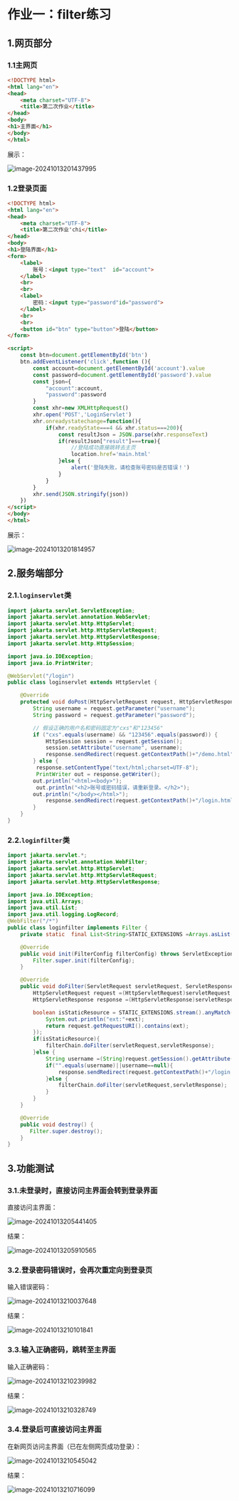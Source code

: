 # 作业一：filter练习

## 1.网页部分

### 1.1主网页

```html
<!DOCTYPE html>
<html lang="en">
<head>
    <meta charset="UTF-8">
    <title>第二次作业</title>
</head>
<body>
<h1>主界面</h1>
</body>
</html>
```

展示：

![image-20241013201437995](./assets/image-20241013201437995.png)

### 1.2登录页面

```html
<!DOCTYPE html>
<html lang="en">
<head>
    <meta charset="UTF-8">
    <title>第二次作业'chi</title>
</head>
<body>
<h1>登陆界面</h1>
<form>
    <label>
        账号：<input type="text"  id="account">
    </label>
    <br>
    <br>
    <label>
        密码：<input type="password"id="password">
    </label>
    <br>
    <br>
    <button id="btn" type="button">登陆</button>
</form>

<script>
    const btn=document.getElementById('btn')
    btn.addEventListener('click',function (){
        const account=document.getElementById('account').value
        const password=document.getElementById('password').value
        const json={
            "account":account,
            "password":password
        }
        const xhr=new XMLHttpRequest()
        xhr.open('POST','LoginServlet')
        xhr.onreadystatechange=function(){
            if(xhr.readyState===4 && xhr.status===200){
                const resultJson = JSON.parse(xhr.responseText)
                if(resultJson["result"]===true){
                    //登陆成功直接跳转去主页
                    location.href='main.html'
                }else {
                    alert('登陆失败，请检查账号密码是否错误！')
                }
            }
        }
        xhr.send(JSON.stringify(json))
    })
</script>
</body>
</html>
```

展示：

![image-20241013201814957](./assets/image-20241013201814957.png)

## 2.服务端部分

### 2.1.`loginservlet`类

```java
import jakarta.servlet.ServletException;
import jakarta.servlet.annotation.WebServlet;
import jakarta.servlet.http.HttpServlet;
import jakarta.servlet.http.HttpServletRequest;
import jakarta.servlet.http.HttpServletResponse;
import jakarta.servlet.http.HttpSession;

import java.io.IOException;
import java.io.PrintWriter;

@WebServlet("/login")
public class loginservlet extends HttpServlet {

    @Override
    protected void doPost(HttpServletRequest request, HttpServletResponse response) throws ServletException, IOException {
        String username = request.getParameter("username");
        String password = request.getParameter("password");

        // 假设正确的用户名和密码固定为"cxs"和"123456"
        if ("cxs".equals(username) && "123456".equals(password)) {
            HttpSession session = request.getSession();
            session.setAttribute("username", username);
            response.sendRedirect(request.getContextPath()+"/demo.html");
        } else {
         response.setContentType("text/html;charset=UTF-8");
         PrintWriter out = response.getWriter();
        out.println("<html><body>");
         out.println("<h2>账号或密码错误，请重新登录。</h2>");
        out.println("</body></html>");
            response.sendRedirect(request.getContextPath()+"/login.html");
        }
    }
}
```

### **2.2.`loginfilter`类**

```java
import jakarta.servlet.*;
import jakarta.servlet.annotation.WebFilter;
import jakarta.servlet.http.HttpServlet;
import jakarta.servlet.http.HttpServletRequest;
import jakarta.servlet.http.HttpServletResponse;

import java.io.IOException;
import java.util.Arrays;
import java.util.List;
import java.util.logging.LogRecord;
@WebFilter("/*")
public class loginfilter implements Filter {
    private static  final List<String>STATIC_EXTENSIONS =Arrays.asList("/login","/login.html");

    @Override
    public void init(FilterConfig filterConfig) throws ServletException {
        Filter.super.init(filterConfig);
    }

    @Override
    public void doFilter(ServletRequest servletRequest, ServletResponse servletResponse, FilterChain filterChain) throws IOException, ServletException {
        HttpServletRequest request =(HttpServletRequest)servletRequest;
        HttpServletResponse response =(HttpServletResponse)servletResponse;

        boolean isStaticResource = STATIC_EXTENSIONS.stream().anyMatch(ext -> {
            System.out.println("ext:"+ext);
            return request.getRequestURI().contains(ext);
        });
        if(isStaticResource){
            filterChain.doFilter(servletRequest,servletResponse);
        }else {
            String username =(String)request.getSession().getAttribute("username");
            if("".equals(username)||username==null){
                response.sendRedirect(request.getContextPath()+"/login.html");
            }else {
                filterChain.doFilter(servletRequest,servletResponse);
            }
        }
    }

    @Override
    public void destroy() {
       Filter.super.destroy();
    }
}
```

## 3.功能测试

### 3.1.未登录时，直接访问主界面会转到登录界面

直接访问主界面：

![image-20241013205441405](./assets/image-20241013205441405.png)

结果：

![image-20241013205910565](./assets/image-20241013205910565.png)

### 3.2.登录密码错误时，会再次重定向到登录页

输入错误密码：

![image-20241013210037648](./assets/image-20241013210037648.png)

结果：

![image-20241013210101841](./assets/image-20241013210101841.png)

### 3.3.输入正确密码，跳转至主界面

输入正确密码：

![image-20241013210239982](./assets/image-20241013210239982.png)

结果：

![image-20241013210328749](./assets/image-20241013210328749.png)

### 3.4.登录后可直接访问主界面

在新网页访问主界面（已在左侧网页成功登录）：

![image-20241013210545042](./assets/image-20241013210545042.png)

结果：

![image-20241013210716099](./assets/image-20241013210716099.png)